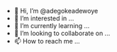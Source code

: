 - 👋 Hi, I’m @adegokeadewoye
- 👀 I’m interested in ...
- 🌱 I’m currently learning ...
- 💞️ I’m looking to collaborate on ...
- 📫 How to reach me ...

<!---
adegokeadewoye/adegokeadewoye is a ✨ special ✨ repository because its `README.md` (this file) appears on your GitHub profile.
You can click the Preview link to take a look at your changes.
--->
